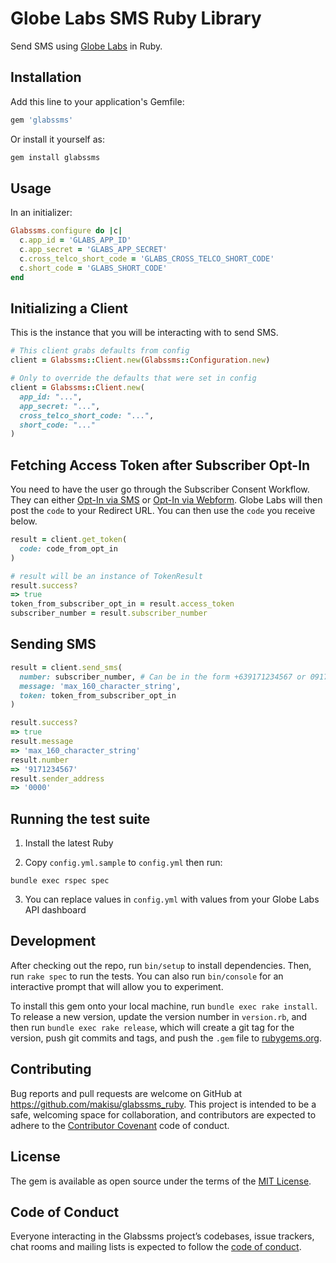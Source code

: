 # Globe Labs SMS Ruby Library

Send SMS using [Globe Labs](http://www.globelabs.com.ph/developer/api) in Ruby.

## Installation

Add this line to your application's Gemfile:

```ruby
gem 'glabssms'
```

Or install it yourself as:

```ruby
gem install glabssms
```

## Usage

In an initializer:

```ruby
Glabssms.configure do |c|
  c.app_id = 'GLABS_APP_ID'
  c.app_secret = 'GLABS_APP_SECRET'
  c.cross_telco_short_code = 'GLABS_CROSS_TELCO_SHORT_CODE'
  c.short_code = 'GLABS_SHORT_CODE'
end
```

## Initializing a Client

This is the instance that you will be interacting with to send SMS.

```ruby
# This client grabs defaults from config
client = Glabssms::Client.new(Glabssms::Configuration.new)

# Only to override the defaults that were set in config
client = Glabssms::Client.new(
  app_id: "...",
  app_secret: "...",
  cross_telco_short_code: "...",
  short_code: "..."
)
```

## Fetching Access Token after Subscriber Opt-In

You need to have the user go through the Subscriber Consent Workflow. They can
either [Opt-In via
SMS](http://www.globelabs.com.ph/docs/#getting-started-opt-in-via-sms) or
[Opt-In via
Webform](http://www.globelabs.com.ph/docs/#getting-started-opt-in-via-webform).
Globe Labs will then post the `code` to your Redirect URL. You can then use the
`code` you receive below.

```ruby
result = client.get_token(
  code: code_from_opt_in
)

# result will be an instance of TokenResult
result.success?
=> true
token_from_subscriber_opt_in = result.access_token
subscriber_number = result.subscriber_number
```

## Sending SMS

```ruby
result = client.send_sms(
  number: subscriber_number, # Can be in the form +639171234567 or 09171234567 or 9171234567
  message: 'max_160_character_string',
  token: token_from_subscriber_opt_in
)

result.success?
=> true
result.message
=> 'max_160_character_string'
result.number
=> '9171234567'
result.sender_address
=> '0000'
```

## Running the test suite

1. Install the latest Ruby

2. Copy `config.yml.sample` to `config.yml` then run:
```
bundle exec rspec spec
```

3. You can replace values in `config.yml` with values from your Globe Labs API
   dashboard

## Development

After checking out the repo, run `bin/setup` to install dependencies. Then, run `rake spec` to run the tests. You can also run `bin/console` for an interactive prompt that will allow you to experiment.

To install this gem onto your local machine, run `bundle exec rake install`. To release a new version, update the version number in `version.rb`, and then run `bundle exec rake release`, which will create a git tag for the version, push git commits and tags, and push the `.gem` file to [rubygems.org](https://rubygems.org).

## Contributing

Bug reports and pull requests are welcome on GitHub at https://github.com/makisu/glabssms_ruby. This project is intended to be a safe, welcoming space for collaboration, and contributors are expected to adhere to the [Contributor Covenant](http://contributor-covenant.org) code of conduct.

## License

The gem is available as open source under the terms of the [MIT License](https://opensource.org/licenses/MIT).

## Code of Conduct

Everyone interacting in the Glabssms project’s codebases, issue trackers, chat rooms and mailing lists is expected to follow the [code of conduct](https://github.com/makisu/glabssms_ruby/blob/master/CODE_OF_CONDUCT.md).
